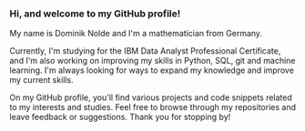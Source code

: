 ### Hi, and welcome to my GitHub profile!
My name is Dominik Nolde and I'm a mathematician from Germany.

Currently, I'm studying for the IBM Data Analyst Professional Certificate, and I'm also working on improving my skills in Python, SQL, git and machine learning.
I'm always looking for ways to expand my knowledge and improve my current skills.

On my GitHub profile, you'll find various projects and code snippets related to my interests and studies.
Feel free to browse through my repositories and leave feedback or suggestions.
Thank you for stopping by!

<!--
**DoNolde/DoNolde** is a ✨ _special_ ✨ repository because its `README.md` (this file) appears on your GitHub profile.

Here are some ideas to get you started:

- 🔭 I’m currently working on ...
- 🌱 I’m currently learning ...
- 👯 I’m looking to collaborate on ...
- 🤔 I’m looking for help with ...
- 💬 Ask me about ...
- 📫 How to reach me: ...
- 😄 Pronouns: ...
- ⚡ Fun fact: ...
-->
